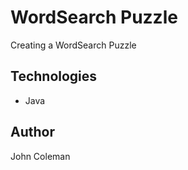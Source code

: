 WordSearch Puzzle
=========

Creating a WordSearch Puzzle

Technologies
------
* Java

Author
------
John Coleman
